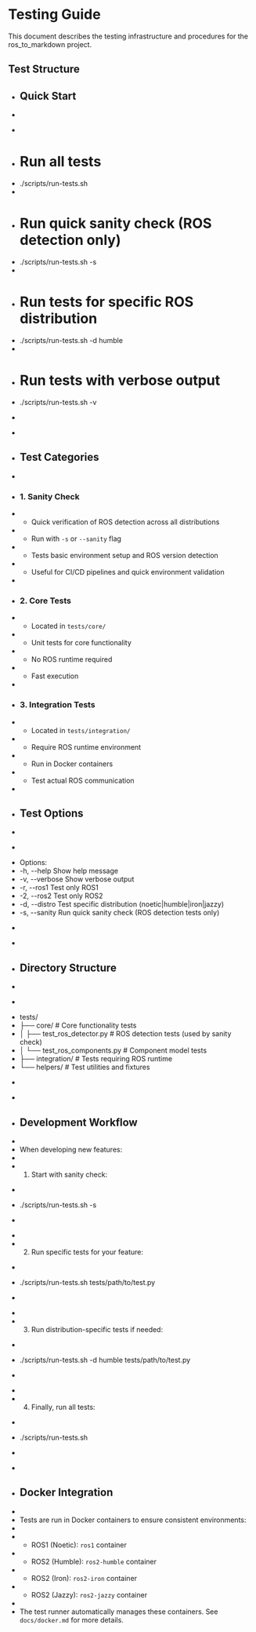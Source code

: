 # Testing Guide

This document describes the testing infrastructure and procedures for the ros_to_markdown project.

## Test Structure

+ ## Quick Start
+ 
+ ```bash
+ # Run all tests
+ ./scripts/run-tests.sh
+ 
+ # Run quick sanity check (ROS detection only)
+ ./scripts/run-tests.sh -s
+ 
+ # Run tests for specific ROS distribution
+ ./scripts/run-tests.sh -d humble
+ 
+ # Run tests with verbose output
+ ./scripts/run-tests.sh -v
+ ```
+ 
+ ## Test Categories
+ 
+ ### 1. Sanity Check
+ - Quick verification of ROS detection across all distributions
+ - Run with `-s` or `--sanity` flag
+ - Tests basic environment setup and ROS version detection
+ - Useful for CI/CD pipelines and quick environment validation
+ 
+ ### 2. Core Tests
+ - Located in `tests/core/`
+ - Unit tests for core functionality
+ - No ROS runtime required
+ - Fast execution
+ 
+ ### 3. Integration Tests
+ - Located in `tests/integration/`
+ - Require ROS runtime environment
+ - Run in Docker containers
+ - Test actual ROS communication
+ 
+ ## Test Options
+ 
+ ```bash
+ Options:
+   -h, --help     Show help message
+   -v, --verbose  Show verbose output
+   -r, --ros1     Test only ROS1
+   -2, --ros2     Test only ROS2
+   -d, --distro   Test specific distribution (noetic|humble|iron|jazzy)
+   -s, --sanity   Run quick sanity check (ROS detection tests only)
+ ```
+ 
+ ## Directory Structure
+ 
+ ```
+ tests/
+ ├── core/              # Core functionality tests
+ │   ├── test_ros_detector.py    # ROS detection tests (used by sanity check)
+ │   └── test_ros_components.py  # Component model tests
+ ├── integration/       # Tests requiring ROS runtime
+ └── helpers/     # Test utilities and fixtures
+ ```
+ 
+ ## Development Workflow
+ 
+ When developing new features:
+ 
+ 1. Start with sanity check:
+    ```bash
+    ./scripts/run-tests.sh -s
+    ```
+ 
+ 2. Run specific tests for your feature:
+    ```bash
+    ./scripts/run-tests.sh tests/path/to/test.py
+    ```
+ 
+ 3. Run distribution-specific tests if needed:
+    ```bash
+    ./scripts/run-tests.sh -d humble tests/path/to/test.py
+    ```
+ 
+ 4. Finally, run all tests:
+    ```bash
+    ./scripts/run-tests.sh
+    ```
+ 
+ ## Docker Integration
+ 
+ Tests are run in Docker containers to ensure consistent environments:
+ 
+ - ROS1 (Noetic): `ros1` container
+ - ROS2 (Humble): `ros2-humble` container
+ - ROS2 (Iron): `ros2-iron` container
+ - ROS2 (Jazzy): `ros2-jazzy` container
+ 
+ The test runner automatically manages these containers. See `docs/docker.md` for more details. 